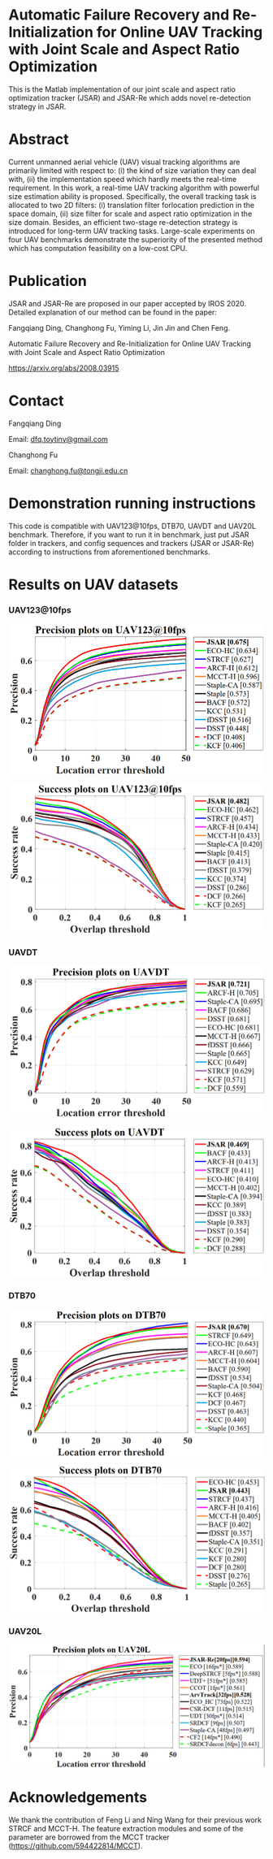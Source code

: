 # Automatic Failure Recovery and Re-Initialization for Online UAV Tracking with Joint Scale and Aspect Ratio Optimization  
This is the Matlab implementation of our joint scale and aspect ratio optimization tracker (JSAR) and JSAR-Re which adds novel re-detection strategy in JSAR.

# Abstract

Current unmanned aerial vehicle (UAV) visual tracking algorithms are primarily limited with respect to: (i) the kind of size variation they can deal with, (ii) the implementation speed which hardly meets the real-time requirement. In this work, a real-time UAV tracking algorithm with powerful size estimation ability is proposed. Specifically, the overall tracking task is allocated to two 2D filters: (i) translation filter forlocation prediction in the space domain, (ii) size filter for scale and aspect ratio optimization in the size domain. Besides, an efficient two-stage re-detection strategy is introduced for long-term UAV tracking tasks. Large-scale experiments on four UAV benchmarks demonstrate the superiority of the presented method which has computation feasibility on a low-cost CPU.

# Publication

 JSAR and JSAR-Re are proposed in our paper accepted by IROS 2020. Detailed explanation of our method can be found in the paper:

Fangqiang Ding, Changhong Fu, Yiming Li, Jin Jin and Chen Feng.

Automatic Failure Recovery and Re-Initialization for Online UAV Tracking with Joint Scale and Aspect Ratio Optimization 

https://arxiv.org/abs/2008.03915

# Contact

Fangqiang Ding

Email: dfq.toytiny@gmail.com

Changhong Fu

Email: [changhong.fu@tongji.edu.cn](mailto:changhong.fu@tongji.edu.cn)

# Demonstration running instructions

This code is compatible with UAV123@10fps, DTB70, UAVDT and UAV20L benchmark. Therefore, if you want to run it in benchmark, just put JSAR folder in trackers,  and config sequences and trackers (JSAR or JSAR-Re) according to instructions from aforementioned benchmarks. 

# Results on UAV datasets

### UAV123@10fps

![](results_OPE/UAV123_10fps/error.png)

![](results_OPE/UAV123_10fps/overlap.png)



### UAVDT

![](results_OPE/UAVDT/error.png)

![](results_OPE/UAVDT/overlap.png)

### DTB70

![](results_OPE/DTB70/error.png)

![](results_OPE/DTB70/overlap.png)

### UAV20L

![](results_OPE/UAV20L/error.png)

# Acknowledgements

We thank the contribution of  Feng Li and Ning Wang for their previous work STRCF and  MCCT-H.  The feature extraction modules and some of the parameter are borrowed from the MCCT tracker (https://github.com/594422814/MCCT). 
